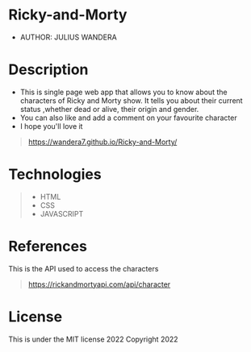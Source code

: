# Ricky-and-Morty
- AUTHOR: JULIUS WANDERA

# Description

- This is single page web app that allows you to know about the characters of Ricky and Morty show. It tells you about their current status ,whether dead or alive, their origin and gender. 
-  You can also like and add a comment on your favourite character
-  I hope you'll love it 
> https://wandera7.github.io/Ricky-and-Morty/

# Technologies

> - HTML
> - CSS
> - JAVASCRIPT

# References
This is the API used to access the characters

> https://rickandmortyapi.com/api/character

# License
 This is under the MIT license 2022
 Copyright 2022
